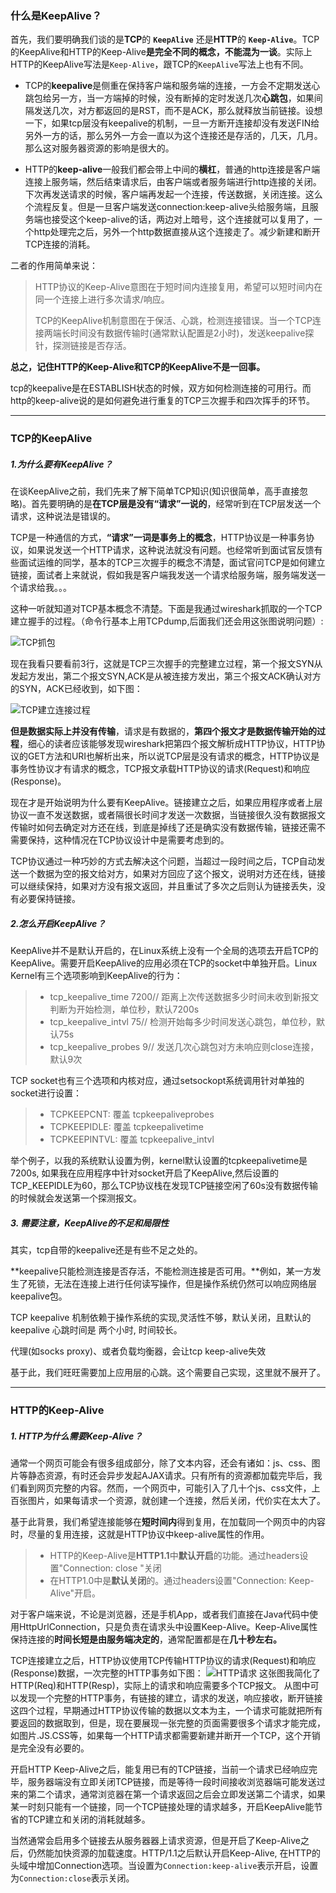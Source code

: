 ### 什么是KeepAlive？
首先，我们要明确我们谈的是**TCP**的 **```KeepAlive```** 还是**HTTP**的 **```Keep-Alive```**。TCP的KeepAlive和HTTP的Keep-Alive**是完全不同的概念，不能混为一谈**。实际上HTTP的KeepAlive写法是```Keep-Alive```，跟TCP的```KeepAlive```写法上也有不同。

* TCP的**keepalive**是侧重在保持客户端和服务端的连接，一方会不定期发送心跳包给另一方，当一方端掉的时候，没有断掉的定时发送几次**心跳包**，如果间隔发送几次，对方都返回的是RST，而不是ACK，那么就释放当前链接。设想一下，如果tcp层没有keepalive的机制，一旦一方断开连接却没有发送FIN给另外一方的话，那么另外一方会一直以为这个连接还是存活的，几天，几月。那么这对服务器资源的影响是很大的。

* HTTP的**keep-alive**一般我们都会带上中间的**横杠**，普通的http连接是客户端连接上服务端，然后结束请求后，由客户端或者服务端进行http连接的关闭。下次再发送请求的时候，客户端再发起一个连接，传送数据，关闭连接。这么个流程反复。但是一旦客户端发送connection:keep-alive头给服务端，且服务端也接受这个keep-alive的话，两边对上暗号，这个连接就可以复用了，一个http处理完之后，另外一个http数据直接从这个连接走了。减少新建和断开TCP连接的消耗。

二者的作用简单来说：
> HTTP协议的Keep-Alive意图在于短时间内连接复用，希望可以短时间内在同一个连接上进行多次请求/响应。
>
> TCP的KeepAlive机制意图在于保活、心跳，检测连接错误。当一个TCP连接两端长时间没有数据传输时(通常默认配置是2小时)，发送keepalive探针，探测链接是否存活。

**总之，记住HTTP的Keep-Alive和TCP的KeepAlive不是一回事。**

tcp的keepalive是在ESTABLISH状态的时候，双方如何检测连接的可用行。而http的keep-alive说的是如何避免进行重复的TCP三次握手和四次挥手的环节。

***

### TCP的KeepAlive

##### 1.为什么要有KeepAlive？
在谈KeepAlive之前，我们先来了解下简单TCP知识(知识很简单，高手直接忽略)。首先要明确的是**在TCP层是没有“请求”一说的**，经常听到在TCP层发送一个请求，这种说法是错误的。

TCP是一种通信的方式，**“请求”一词是事务上的概念**，HTTP协议是一种事务协议，如果说发送一个HTTP请求，这种说法就没有问题。也经常听到面试官反馈有些面试运维的同学，基本的TCP三次握手的概念不清楚，面试官问TCP是如何建立链接，面试者上来就说，假如我是客户端我发送一个请求给服务端，服务端发送一个请求给我。。。

这种一听就知道对TCP基本概念不清楚。下面是我通过wireshark抓取的一个TCP建立握手的过程。（命令行基本上用TCPdump,后面我们还会用这张图说明问题）:

![TCP抓包](http://upload-images.jianshu.io/upload_images/1038472-9f3fa9ed09bbff2c.jpg?imageMogr2/auto-orient/strip%7CimageView2/2/w/1240)

现在我看只要看前3行，这就是TCP三次握手的完整建立过程，第一个报文SYN从发起方发出，第二个报文SYN,ACK是从被连接方发出，第三个报文ACK确认对方的SYN，ACK已经收到，如下图：

![TCP建立连接过程](http://upload-images.jianshu.io/upload_images/1038472-7efe2610373a6dba.jpg?imageMogr2/auto-orient/strip%7CimageView2/2/w/1240)

**但是数据实际上并没有传输**，请求是有数据的，**第四个报文才是数据传输开始的过程**，细心的读者应该能够发现wireshark把第四个报文解析成HTTP协议，HTTP协议的GET方法和URI也解析出来，所以说TCP层是没有请求的概念，HTTP协议是事务性协议才有请求的概念，TCP报文承载HTTP协议的请求(Request)和响应(Response)。

现在才是开始说明为什么要有KeepAlive。链接建立之后，如果应用程序或者上层协议一直不发送数据，或者隔很长时间才发送一次数据，当链接很久没有数据报文传输时如何去确定对方还在线，到底是掉线了还是确实没有数据传输，链接还需不需要保持，这种情况在TCP协议设计中是需要考虑到的。

TCP协议通过一种巧妙的方式去解决这个问题，当超过一段时间之后，TCP自动发送一个数据为空的报文给对方，如果对方回应了这个报文，说明对方还在线，链接可以继续保持，如果对方没有报文返回，并且重试了多次之后则认为链接丢失，没有必要保持链接。

##### 2.怎么开启KeepAlive？
KeepAlive并不是默认开启的，在Linux系统上没有一个全局的选项去开启TCP的KeepAlive。需要开启KeepAlive的应用必须在TCP的socket中单独开启。Linux Kernel有三个选项影响到KeepAlive的行为：
> * tcp_keepalive_time 7200// 距离上次传送数据多少时间未收到新报文判断为开始检测，单位秒，默认7200s
> * tcp_keepalive_intvl 75// 检测开始每多少时间发送心跳包，单位秒，默认75s
> * tcp_keepalive_probes 9// 发送几次心跳包对方未响应则close连接，默认9次

TCP socket也有三个选项和内核对应，通过setsockopt系统调用针对单独的socket进行设置：

> * TCPKEEPCNT: 覆盖 tcpkeepaliveprobes
> * TCPKEEPIDLE: 覆盖 tcpkeepalivetime
> * TCPKEEPINTVL: 覆盖 tcpkeepalive_intvl

举个例子，以我的系统默认设置为例，kernel默认设置的tcpkeepalivetime是7200s, 如果我在应用程序中针对socket开启了KeepAlive,然后设置的TCP_KEEPIDLE为60，那么TCP协议栈在发现TCP链接空闲了60s没有数据传输的时候就会发送第一个探测报文。

##### 3. 需要注意，KeepAlive的不足和局限性
其实，tcp自带的keepalive还是有些不足之处的。

**keepalive只能检测连接是否存活，不能检测连接是否可用。**例如，某一方发生了死锁，无法在连接上进行任何读写操作，但是操作系统仍然可以响应网络层keepalive包。

TCP keepalive 机制依赖于操作系统的实现,灵活性不够，默认关闭，且默认的 keepalive 心跳时间是 两个小时, 时间较长。 

代理(如socks proxy)、或者负载均衡器，会让tcp keep-alive失效

基于此，我们旺旺需要加上应用层的心跳。这个需要自己实现，这里就不展开了。

***

### HTTP的Keep-Alive

##### 1. HTTP为什么需要Keep-Alive？
通常一个网页可能会有很多组成部分，除了文本内容，还会有诸如：js、css、图片等静态资源，有时还会异步发起AJAX请求。只有所有的资源都加载完毕后，我们看到网页完整的内容。然而，一个网页中，可能引入了几十个js、css文件，上百张图片，如果每请求一个资源，就创建一个连接，然后关闭，代价实在太大了。

基于此背景，我们希望连接能够在**短时间内**得到复用，在加载同一个网页中的内容时，尽量的复用连接，这就是HTTP协议中keep-alive属性的作用。

> * HTTP的Keep-Alive是**HTTP1.1**中**默认开启**的功能。通过headers设置"Connection: close "关闭
> * 在HTTP1.0中是**默认关闭**的。通过headers设置"Connection: Keep-Alive"开启。

对于客户端来说，不论是浏览器，还是手机App，或者我们直接在Java代码中使用HttpUrlConnection，只是负责在请求头中设置Keep-Alive。Keep-Alive属性保持连接的**时间长短是由服务端决定的**，通常配置都是在**几十秒左右。** 

TCP连接建立之后，HTTP协议使用TCP传输HTTP协议的请求(Request)和响应(Response)数据，一次完整的HTTP事务如下图：
![HTTP请求](https://upload-images.jianshu.io/upload_images/1038472-72cebee48a75c5e3.png?imageMogr2/auto-orient/strip%7CimageView2/2/w/1240)
这张图我简化了HTTP(Req)和HTTP(Resp)，实际上的请求和响应需要多个TCP报文。
从图中可以发现一个完整的HTTP事务，有链接的建立，请求的发送，响应接收，断开链接这四个过程，早期通过HTTP协议传输的数据以文本为主，一个请求可能就把所有要返回的数据取到，但是，现在要展现一张完整的页面需要很多个请求才能完成，如图片.JS.CSS等，如果每一个HTTP请求都需要新建并断开一个TCP，这个开销是完全没有必要的。

开启HTTP Keep-Alive之后，能复用已有的TCP链接，当前一个请求已经响应完毕，服务器端没有立即关闭TCP链接，而是等待一段时间接收浏览器端可能发送过来的第二个请求，通常浏览器在第一个请求返回之后会立即发送第二个请求，如果某一时刻只能有一个链接，同一个TCP链接处理的请求越多，开启KeepAlive能节省的TCP建立和关闭的消耗就越多。

当然通常会启用多个链接去从服务器器上请求资源，但是开启了Keep-Alive之后，仍然能加快资源的加载速度。HTTP/1.1之后默认开启Keep-Alive, 在HTTP的头域中增加Connection选项。当设置为```Connection:keep-alive```表示开启，设置为```Connection:close```表示关闭。
